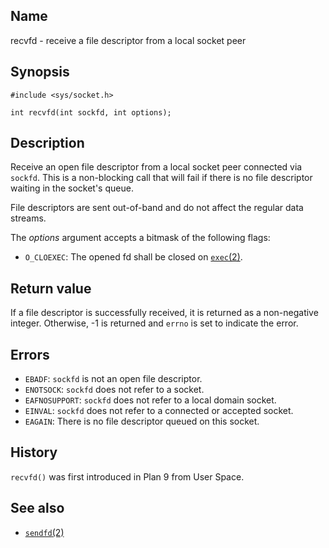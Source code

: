 ## Name

recvfd - receive a file descriptor from a local socket peer

## Synopsis

```**c++
#include <sys/socket.h>

int recvfd(int sockfd, int options);
```

## Description

Receive an open file descriptor from a local socket peer connected via `sockfd`. This is a non-blocking call that will fail if there is no file descriptor waiting in the socket's queue.

File descriptors are sent out-of-band and do not affect the regular data streams.

The *options* argument accepts a bitmask of the following flags:

* `O_CLOEXEC`: The opened fd shall be closed on [`exec`(2)](help://man/2/exec).

## Return value

If a file descriptor is successfully received, it is returned as a non-negative integer. Otherwise, -1 is returned and `errno` is set to indicate the error.

## Errors

* `EBADF`: `sockfd` is not an open file descriptor.
* `ENOTSOCK`: `sockfd` does not refer to a socket.
* `EAFNOSUPPORT`: `sockfd` does not refer to a local domain socket.
* `EINVAL`: `sockfd` does not refer to a connected or accepted socket.
* `EAGAIN`: There is no file descriptor queued on this socket.

## History

`recvfd()` was first introduced in Plan 9 from User Space.

## See also

* [`sendfd`(2)](help://man/2/sendfd)
